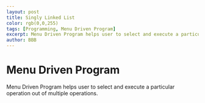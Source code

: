 ```yaml
---
layout: post
title: Singly Linked List
color: rgb(0,0,255) 
tags: [Programming, Menu Driven Program]
excerpt: Menu Driven Program helps user to select and execute a particular operation out of multiple operations.
author: BBB
---
```


# Menu Driven Program

Menu Driven Program helps user to select and execute a particular operation out of multiple operations. 